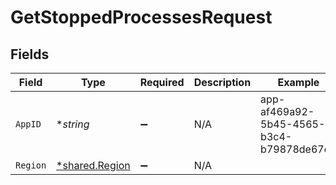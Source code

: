 # GetStoppedProcessesRequest


## Fields

| Field                                                  | Type                                                   | Required                                               | Description                                            | Example                                                |
| ------------------------------------------------------ | ------------------------------------------------------ | ------------------------------------------------------ | ------------------------------------------------------ | ------------------------------------------------------ |
| `AppID`                                                | **string*                                              | :heavy_minus_sign:                                     | N/A                                                    | app-af469a92-5b45-4565-b3c4-b79878de67d2               |
| `Region`                                               | [*shared.Region](../../../pkg/models/shared/region.md) | :heavy_minus_sign:                                     | N/A                                                    |                                                        |